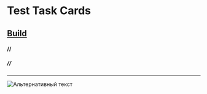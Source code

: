 # Test Task Cards
## [Build](https://github.com/Crozen93/TestTaskCards/blob/main/Build/build.apk "Android Build")
#### //
##### //
---
![Альтернативный текст]()
